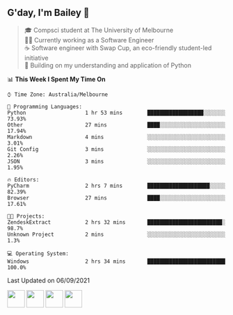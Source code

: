 ## G'day, I'm Bailey 👋

> 🎓 Compsci student at The University of Melbourne <br>
> 👨‍💻 Currently working as a Software Engineer<br>
> ☕️ Software engineer with Swap Cup, an eco-friendly student-led initiative <br>
> 🌱 Building on my understanding and application of Python

<!--START_SECTION:waka-->
📊 **This Week I Spent My Time On** 

```text
⌚︎ Time Zone: Australia/Melbourne

💬 Programming Languages: 
Python                   1 hr 53 mins        ██████████████████░░░░░░░   73.93% 
Other                    27 mins             ████░░░░░░░░░░░░░░░░░░░░░   17.94% 
Markdown                 4 mins              ░░░░░░░░░░░░░░░░░░░░░░░░░   3.01% 
Git Config               3 mins              ░░░░░░░░░░░░░░░░░░░░░░░░░   2.26% 
JSON                     3 mins              ░░░░░░░░░░░░░░░░░░░░░░░░░   1.95%

🔥 Editors: 
PyCharm                  2 hrs 7 mins        ████████████████████░░░░░   82.39% 
Browser                  27 mins             ████░░░░░░░░░░░░░░░░░░░░░   17.61%

🐱‍💻 Projects: 
ZendeskExtract           2 hrs 32 mins       ████████████████████████░   98.7% 
Unknown Project          2 mins              ░░░░░░░░░░░░░░░░░░░░░░░░░   1.3%

💻 Operating System: 
Windows                  2 hrs 34 mins       █████████████████████████   100.0%

```


 Last Updated on 06/09/2021
<!--END_SECTION:waka-->

[<img height="40px" src="https://img.icons8.com/ios-filled/2x/linkedin.png">](https://linkedin.com/in/baileybutler1)
[<img height="40px" src="https://img.icons8.com/ios-filled/2x/github.png">](https://github.com/baely)
[<img height="40px" src="https://img.icons8.com/ios-filled/2x/salesforce.png">](https://trailblazer.me/id/baileybutler)
[<img height="40px" src="https://img.icons8.com/ios-filled/2x/instagram.png">](https://instagram.com/bae1y)
